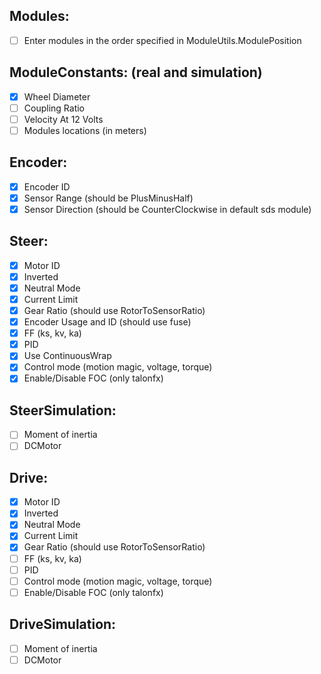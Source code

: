 Modules:
-----------------------
- [ ] Enter modules in the order specified in ModuleUtils.ModulePosition

ModuleConstants: (real and simulation)
-----------------------
- [X] Wheel Diameter
- [ ] Coupling Ratio
- [ ] Velocity At 12 Volts
- [ ] Modules locations (in meters)

Encoder:
----------------------
- [X] Encoder ID
- [X] Sensor Range (should be PlusMinusHalf)
- [X] Sensor Direction (should be CounterClockwise in default sds module)

Steer:
-----------------------
- [X] Motor ID
- [X] Inverted
- [X] Neutral Mode
- [X] Current Limit
- [X] Gear Ratio (should use RotorToSensorRatio)
- [X] Encoder Usage and ID (should use fuse)
- [X] FF (ks, kv, ka)
- [X] PID
- [X] Use ContinuousWrap
- [X] Control mode (motion magic, voltage, torque)
- [X] Enable/Disable FOC (only talonfx)

SteerSimulation:
-----------------------
- [ ] Moment of inertia
- [ ] DCMotor

Drive:
-----------------------
- [X] Motor ID
- [X] Inverted
- [X] Neutral Mode
- [X] Current Limit
- [X] Gear Ratio (should use RotorToSensorRatio)
- [ ] FF (ks, kv, ka)
- [ ] PID
- [ ] Control mode (motion magic, voltage, torque)
- [ ] Enable/Disable FOC (only talonfx)

DriveSimulation:
-----------------------
 - [ ] Moment of inertia
 - [ ] DCMotor
